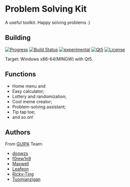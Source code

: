 # Problem Solving Kit
A useful toolkit. Happy solving problems :)

## Building
[![Progress](https://img.shields.io/badge/progress-0%25-lightgrey.svg)](https://img.shields.io/badge/progress-0%25-lightgrey.svg)
[![Build Status](https://travis-ci.org/GUIProgrammingAdvancer/ProblemSolvingKit.svg?branch=master)](https://travis-ci.org/GUIProgrammingAdvancer/ProblemSolvingKit)
[![experimental](https://img.shields.io/badge/stability-experimental-orange.svg)](https://img.shields.io/badge/stability-experimental-orange.svg)
[![Qt5](https://img.shields.io/badge/Qt-5.10-green.svg)](https://img.shields.io/badge/Qt-5.10-green.svg)
[![License](https://img.shields.io/badge/license-GPLv3-blue.svg)](https://img.shields.io/badge/license-GPLv3-blue.svg)


Target: Windows x86-64(MINGW) with Qt5.

## Functions
- Home menu and
- Easy calculator;
- Lottery and randomization;
- Cool meme creator;
- Problem-solving assistant;
- Tip tap toe;
- and so on!

## Authors
From [GUIPA](https://github.com/GUIProgrammingAdvancer) Team:
- [doowzs](https://github.com/doowzs)
- [f0rew1n9](https://github.com/forewing)
- [Maxwell](https://github.com/Maxwell-Lyu)
- [Leafeon](https://github.com/NJULeafeon)
- [Ricky-Ting](https://github.com/Ricky-Ting)
- [Tuomianzigan](https://github.com/tuomianziga)
